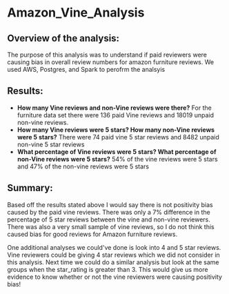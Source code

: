 # Amazon_Vine_Analysis

## Overview of the analysis:

The purpose of this analysis was to understand if paid reviewers were causing bias in overall review numbers for amazon furniture reviews. We used AWS, Postgres, and Spark to perofrm the analsyis   

## Results:

* **How many Vine reviews and non-Vine reviews were there?** For the furniture data set there were 136 paid Vine reviews and 18019 unpaid non-vine reviews.
* **How many Vine reviews were 5 stars? How many non-Vine reviews were 5 stars?** There were 74 paid vine 5 star reviews and 8482 unpaid non-vine 5 star reviews 
* **What percentage of Vine reviews were 5 stars? What percentage of non-Vine reviews were 5 stars?** 54% of the vine reviews were 5 stars and 47% of the non-vine reviews were 5 stars 

## Summary: 

Based off the results stated above I would say there is not positivity bias caused by the paid vine reviews. There was only a 7% difference in the percentage of 5 star reviews between the vine and non-vine reviewers. There was also a very small sample of vine reviews, so I do not think this caused bias for good reviews for Amazon furniture reviews. 

One additional analyses we could've done is look into 4 and 5 star reviews. Vine reviewers could be giving 4 star reviews which we did not consider in this analysis. Next time we could do a similar analysis but look at the same groups when the star_rating is greater than 3. This would give us more evidence to know whether or not the vine reviewers were causing positivity bias! 



